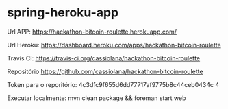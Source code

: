 spring-heroku-app
=================

Url APP: https://hackathon-bitcoin-roulette.herokuapp.com/

Url Heroku: https://dashboard.heroku.com/apps/hackathon-bitcoin-roulette

Travis CI: https://travis-ci.org/cassiolana/hackathon-bitcoin-roulette

Repositório https://github.com/cassiolana/hackathon-bitcoin-roulette

Token para o reporitório: 4c3dfc9f655d6dd77717af9775b8c44ceb0434c 4

Executar localmente: mvn clean package && foreman start web
